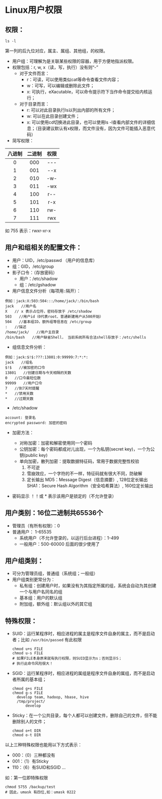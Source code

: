 # Linux用户权限
## 权限：
```
ls -l
```
第一列的后九位对应，属主、属组、其他组，的权限。
- 用户组：可理解为是关联某些权限的容器，用于方便地指派权限。
- 权限包括：r, w, x（读，写，执行）没有则“-”
    - 对于文件而言：
        - r：可读，可以使用类似cat等命令查看文件内容；
        - w：可写，可以编辑或删除此文件；
        - x: 可执行，eXacutable，可以命令提示符下当作命令提交给内核运行；
    - 对于目录而言：
        - r: 可以对此目录执行ls以列出内部的所有文件；
        - w: 可以在此目录创建文件；
        -  x: 可以使用cd切换进此目录，也可以使用ls -l查看内部文件的详细信息；（目录建议默认有x权限，而文件没有，因为文件可能插入恶意代码）
- 简写权限：

| 八进制  | 二进制  |  权限  |
| :--: | :--: | :--: |
|  0   | 000  | ---  |
|  1   | 001  | --x  |
|  2   | 010  | -w-  |
|  3   | 011  | -wx  |
|  4   | 100  | r--  |
|  5   | 101  | r-x  |
|  6   | 110  | rw-  |
|  7   | 111  | rwx  |

如 755 表示：rwxr-xr-x

## 用户和组相关的配置文件：

- 用户：UID，/etc/passwd （用户的信息库）
- 组：GID，/etc/group
- 影子口令：（存放密码）
    - 用户：/etc/shadow
    - 组：/etc/gshadow
- 用户信息文件分析（每项用`:`隔开）：
```
例如：jack:X:503:504:::/home/jack/:/bin/bash  
jack　　//用户名  
X　　// x 表示占位符，密码存放于 /etc/shadow  
503　　//用户id（0代表root、普通新建用户从500开始）  
504　　//基本组ID，额外组等信息在 /etc/group  
:　　//描述  
/home/jack/　　//用户主目录  
/bin/bash　　//用户缺省Shell， 当前系统所有合法shell存放于：/etc/shells
```
- 组信息文件分析：
```
例如：jack:$!$:???:13801:0:99999:7:*:*:  
jack　　//组名  
$!$　　//被加密的口令  
13801　　//创建日期与今天相隔的天数  
0　　//口令最短位数  
99999　　//用户口令  
7　　//到7天时提醒  
*　　//禁用天数  
*　　//过期天数  
```
- /etc/shadow
```
account: 登录名
encrypted password: 加密的密码
```
- 加密方法：
    - 对称加密：加密和解密使用同一个密码
    - 公钥加密：每个密码都成对儿出现，一个为私钥(secret key)，一个为公钥(public key)
    - 单向加密，散列加密：提取数据特征码，常用于数据完整性校验
        1. 不可逆
	    2. 雪崩效应，一个字符的不一样，特征码就有很大不同，防破解
		3. 定长输出
			MD5：Message Digest（信息摘要）, 128位定长输出
			SHA1：Secure Hash Algorithm（安全哈希算法）, 160位定长输出

- 密码显示 ！！或 * 表示该用户是锁定的（不允许登录）
## 用户类别：16位二进制共65536个
- 管理员（有所有权限）：0
- 普通用户： 1-65535
    - 系统用户（不允许登录的，以运行后台进程）：1-499
    - 一般用户：500-60000 后面的很少使用了
## 用户组类别：
- 可分为管理员组，普通组（系统组；一般组）
- 用户组类别更常分为：
	- 私有组：创建用户时，如果没有为其指定所属的组，系统会自动为其创建一个与用户名同名的组
	- 基本组：用户的默认组
    - 	附加组，额外组：默认组以外的其它组

## 特殊权限：

- SUID：运行某程序时，相应进程的属主是程序文件自身的属主，而不是启动者；比如 `/usr/bin/passed` 有此权限

  ```shell
  chmod u+s FILE
  chmod u-s FILE
  # 如果FILE本身原来就有执行权限，则SUID显示为s；否则显示S；
  # 执行此命令风险很大！
  ```

- SGID：运行某程序时，相应进程的属组是程序文件自身的属组，而不是启动者所属的基本组；

  ```shell
  chmod g+s FILE
  chmod g-s FILE
  	develop team, hadoop, hbase, hive
  	/tmp/project/
  		develop
  ```

- Sticky：在一个公共目录，每个人都可以创建文件，删除自己的文件，但不能删除别人的文件；

  ```shell
  chmod o+t DIR
  chmod o-t DIR
  ```

以上三种特殊权限也能用以下方式表示：

- 000：（0）三种都没有
- 001：（1）有Sticky
- 110：（6）有SUID和SGID
...

如：第一位即特殊权限

```shell
chmod 5755 /backup/test
# 因此，umask 有四位,如：umask 0222
```
